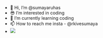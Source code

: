 - 👋 Hi, I’m @sumayaruhas
- 😎 I’m interested in coding
- 🌱 I’m currently learning coding
- 📫 How to reach me insta - @rkivesumaya
- ![](https://hit.yhype.me/github/profile?user_id=127914406)

<!---
sumayaruhas/sumayaruhas is a ✨ special ✨ repository because its `README.md` (this file) appears on your GitHub profile.
You can click the Preview link to take a look at your changes.
--->
